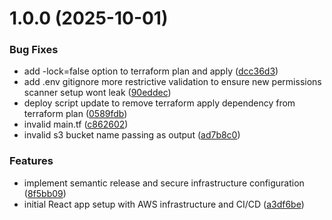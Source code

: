 # 1.0.0 (2025-10-01)


### Bug Fixes

* add -lock=false option to terraform plan and apply ([dcc36d3](https://github.com/JakubPilkowski/preview-app-react/commit/dcc36d35bb633f8715dfeb8f63d9dc85f7e7e106))
* add .env gitignore more restrictive validation to ensure new permissions scanner setup wont leak ([90eddec](https://github.com/JakubPilkowski/preview-app-react/commit/90eddecffe99b514b5bdc2559743e6a8aac5c865))
* deploy script update to remove terraform apply dependency from terraform plan ([0589fdb](https://github.com/JakubPilkowski/preview-app-react/commit/0589fdb3f79104a23df89fcefe2970855ad7a3bd))
* invalid main.tf ([c862602](https://github.com/JakubPilkowski/preview-app-react/commit/c862602ea1cfbc7fddef17984a4bf82a6b879e7d))
* invalid s3 bucket name passing as output ([ad7b8c0](https://github.com/JakubPilkowski/preview-app-react/commit/ad7b8c04105e808d63a43ab7edea2bdf64e48599))


### Features

* implement semantic release and secure infrastructure configuration ([8f5bb09](https://github.com/JakubPilkowski/preview-app-react/commit/8f5bb093fd5bf5231360e08ed0fe0af0a4227bdd))
* initial React app setup with AWS infrastructure and CI/CD ([a3df6be](https://github.com/JakubPilkowski/preview-app-react/commit/a3df6bec78f3f74e4cb4f0a8b3696a5f5bb35487))
